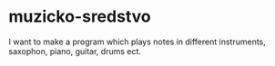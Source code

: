 # muzicko-sredstvo
I want to make a program which plays notes in different instruments, saxophon, piano, guitar, drums ect.
